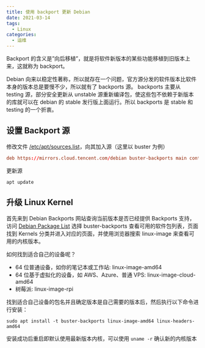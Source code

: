 ```yaml
---
title: 使用 backport 更新 Debian
date: 2021-03-14
tags:
  - Linux
categories:
  - 运维
---
```


Backport 的含义是”向后移植”，就是将软件新版本的某些功能移植到旧版本上来，这就称为 backport。

Debian 向来以稳定性著称，所以就存在一个问题，官方源分发的软件版本比软件本身的版本总是要慢不少，所以就有了 backports 源。 backports 主要从 testing 源，部分安全更新从 unstable 源重新编译包，使这些包不依赖于新版本的库就可以在 debian 的 stable 发行版上面运行。所以 backports 是 stable 和 testing 的一个折衷。

## 设置 Backport 源

修改文件 <u>/etc/apt/sources.list</u>，向其加入源（这里以 buster 为例）

```conf
deb https://mirrors.cloud.tencent.com/debian buster-backports main contrib non-free
```

更新源

```shell
apt update
```

## 升级 Linux Kernel

首先来到 Debian Backports 网站查询当前版本是否已经提供 Backports 支持，访问 [Debian Package List](https://packages.debian.org/en/buster-backports) 选择 buster-backports 查看可用的软件包列表，页面找到 Kernels 分类并进入对应的页面，并使用浏览器搜索 linux-image 来查看可用的内核版本。

如何找到适合自己的设备呢？

- 64 位普通设备，如你的笔记本或工作站: linux-image-amd64
- 64 位基于虚拟化的设备，如 AWS、Azure、普通 VPS: linux-image-cloud-amd64
- 树莓派: linux-image-rpi

找到适合自己设备的包名并且确定版本是自己需要的版本后，然后执行以下命令进行安装：

```shell
sudo apt install -t buster-backports linux-image-amd64 linux-headers-amd64
```

安装成功后重启即默认使用最新版本内核，可以使用 `uname -r` 确认新的内核版本
